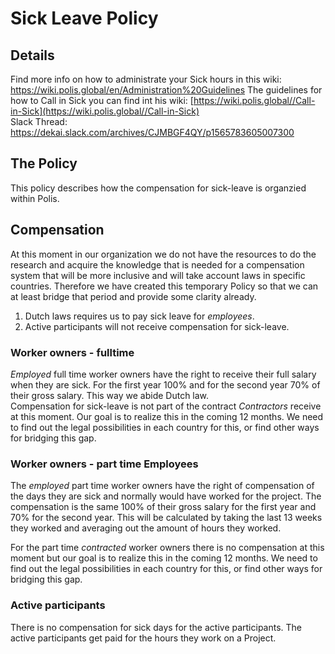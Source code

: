 # Sick Leave Policy

## Details
Find more info on how to administrate your Sick hours in this wiki: https://wiki.polis.global/en/Administration%20Guidelines
The guidelines for how to Call in Sick you can find int his wiki: [https://wiki.polis.global//Call-in-Sick](https://wiki.polis.global//Call-in-Sick)  
Slack Thread: https://dekai.slack.com/archives/CJMBGF4QY/p1565783605007300

## The Policy 
This policy describes how the compensation for sick-leave is organzied within Polis. 
## Compensation 
At this moment in our organization we do not have the resources to do the research and acquire the knowledge that is needed for a compensation system that will be more inclusive and will take account laws in specific countries.  Therefore we have created this temporary Policy so that we can at least bridge that period and provide some clarity already. 
1. Dutch laws requires us to pay sick leave for *employees*.  
2. Active participants will not receive compensation for sick-leave. 

### Worker owners - fulltime 
*Employed* full time worker owners have the right to receive their full salary when they are sick. For the first year 100% and for the second year 70% of their gross salary. This way we abide Dutch law.  
Compensation for sick-leave is not part of the contract *Contractors* receive at this moment.  Our goal is to realize this in the coming 12 months. We need to find out the legal possibilities in each country for this, or find other ways for bridging this gap. 

### Worker owners - part time Employees
The *employed* part time worker owners have the right of compensation of the days they are sick and normally would have worked for the project. The compensation is the same 100% of their gross salary for the first year and 70% for the second year. This will be calculated by taking the last 13 weeks they worked and averaging out the amount of hours they worked. 

For the part time *contracted* worker owners there is no compensation at this moment but our goal is to realize this in the coming 12 months. We need to find out the legal possibilities in each country for this, or find other ways for bridging this gap. 

### Active participants
There is no compensation for sick days for the active participants.
The active participants get paid for the hours they work on a Project.
